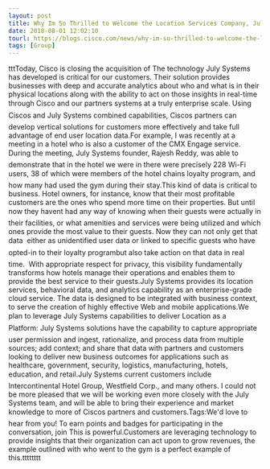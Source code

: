 ```yaml
---
layout: post
title: Why Im So Thrilled to Welcome the Location Services Company, July Systems, to Cisco
date: 2018-08-01 12:02:10
tourl: https://blogs.cisco.com/news/why-im-so-thrilled-to-welcome-the-location-services-company-july-systems-to-cisco
tags: [Group]
---
```

tttToday, Cisco is closing the acquisition of The technology July Systems has developed is critical for our customers. Their solution provides businesses with deep and accurate analytics about who and what is in their physical locations along with the ability to act on those insights in real-time through Cisco and our partners systems at a truly enterprise scale. Using Ciscos and July Systems combined capabilities, Ciscos partners can develop vertical solutions for customers more effectively and take full advantage of end user location data.For example, I was recently at a meeting in a hotel who is also a customer of the CMX Engage service. During the meeting, July Systems founder, Rajesh Reddy, was able to demonstrate that in the hotel we were in there were precisely 228 Wi-Fi users, 38 of which were members of the hotel chains loyalty program, and how many had used the gym during their stay.This kind of data is critical to business. Hotel owners, for instance, know that their most profitable customers are the ones who spend more time on their properties. But until now they havent had any way of knowing when their guests were actually in their facilities, or what amenities and services were being utilized and which ones provide the most value to their guests. Now they can not only get that data  either as unidentified user data or linked to specific guests who have opted-in to their loyalty programbut also take action on that data in real time.  With appropriate respect for privacy, this visibility fundamentally transforms how hotels manage their operations and enables them to provide the best service to their guests.July Systems provides its location services, behavioral data, and analytics capability as an enterprise-grade cloud service. The data is designed to be integrated with business context, to serve the creation of highly effective Web and mobile applications.We plan to leverage July Systems capabilities to deliver Location as a Platform: July Systems solutions have the capability to capture appropriate user permission and ingest, rationalize, and process data from multiple sources; add context; and share that data with partners and customers looking to deliver new business outcomes for applications such as healthcare, government, security, logistics, manufacturing, hotels, education, and retail.July Systems current customers include Intercontinental Hotel Group, Westfield Corp., and many others. I could not be more pleased that we will be working even more closely with the July Systems team, and will be able to bring their experience and market knowledge to more of Ciscos partners and customers.Tags:We'd love to hear from you! To earn points and badges for participating in the conversation, join This is powerful.Customers are leveraging technology to provide insights that their organization can act upon to grow revenues, the example outlined with who went to the gym is a perfect example of this.tttttttt
